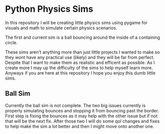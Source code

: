 # Python Physics Sims
In this repository I will be creating little physics sims using pygame for visuals and math to simulate certain physics scenarios.

The first and current sim is a ball bouncing around the inside of a containing circle.

These sims aren't anything more than just little projects I wanted to make so they wont have any practical use (likely) and they will be far from perfect. Despite that I want to make them as realistic and efficent as possible. As I create more I may up the difficulty of the sims to help myself learn more. Anyways if you are here at this repository I hope you enjoy this dumb little sims.

## Ball Sim
Currently the ball sim is not complete. The two big issues currently is properly simulating bounces and stopping it from bouncing past the border. First step is fixing the bounces as it may help with the other issue but if not that will be the next fix. After those two I will do some qol changes and fixes to help make the sim a lot better and then I might move onto another one.